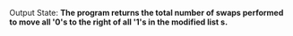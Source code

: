 Output State: **The program returns the total number of swaps performed to move all '0's to the right of all '1's in the modified list s.**